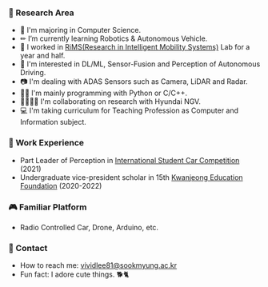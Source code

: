 
### 🔖 Research Area

- 🏫 I'm majoring in Computer Science.
- ✏ I’m currently learning Robotics & Autonomous Vehicle.
- 🔭 I worked in [RiMS(Research in Intelligent Mobility Systems)](https://sites.google.com/view/drshin/home) Lab for a year and half.
- 🎯 I'm interested in DL/ML, Sensor-Fusion and Perception of Autonomous Driving.
- 📷 I'm dealing with ADAS Sensors such as Camera, LiDAR and Radar.
- 👩‍💻 I'm mainly programming with Python or C/C++.
- 👨‍👨‍👧‍👦 I'm collaborating on research with Hyundai NGV.
- 💻 I'm taking curriculum for Teaching Profession as Computer and Information subject.




### 🔑 Work Experience
- Part Leader of Perception in [International Student Car Competition](http://kasa.hihompy.co.kr/cev/index.php) (2021)
- Undergraduate vice-president scholar in 15th [Kwanjeong Education Foundation](http://www.ikef.or.kr/) (2020-2022)



### 🎮 Familiar Platform
- Radio Controlled Car, Drone, Arduino, etc.




### 📩 Contact

- How to reach me: vividlee81@sookmyung.ac.kr
- Fun fact: I adore cute things. 🐕🐈
